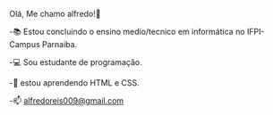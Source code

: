 Olá, Me chamo alfredo!👋

-📚 Estou concluindo o ensino medio/tecnico em informática no IFPI-Campus Parnaiba.

-💻 Sou estudante de programação.

-🌱 estou aprendendo HTML e CSS.

-📫 alfredoreis009@gmail.com
